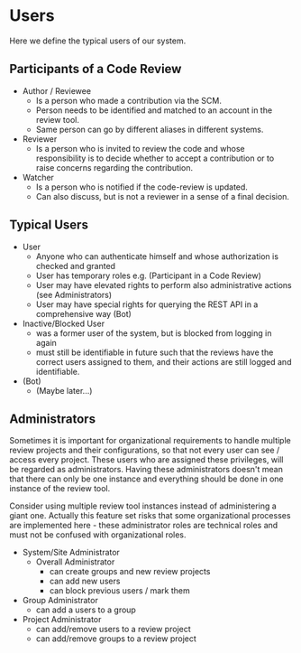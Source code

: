 # Users

Here we define the typical users of our system.

## Participants of a Code Review

* Author / Reviewee
  * Is a person who made a contribution via the SCM.
  * Person needs to be identified and matched to an account in the review tool.
  * Same person can go by different aliases in different systems.
* Reviewer
  * Is a person who is invited to review the code and whose responsibility is to decide whether to accept a contribution or to raise concerns regarding the contribution. 
* Watcher
  * Is a person who is notified if the code-review is updated.
  * Can also discuss, but is not a reviewer in a sense of a final decision.

## Typical Users

* User
  * Anyone who can authenticate himself and whose authorization is checked and granted
  * User has temporary roles e.g. (Participant in a Code Review)
  * User may have elevated rights to perform also administrative actions (see Administrators)
  * User may have special rights for querying the REST API in a comprehensive way (Bot)
* Inactive/Blocked User
  * was a former user of the system, but is blocked from logging in again
  * must still be identifiable in future such that the reviews have the correct users assigned to them, and their actions are still logged and identifiable.
* (Bot)
  * (Maybe later...)
  
## Administrators

Sometimes it is important for organizational requirements to handle multiple
review projects and their configurations, so that not every user can see / access
every project. These users who are assigned these privileges, will be regarded
as administrators. Having these administrators doesn't mean that there can only
be one instance and everything should be done in one instance of the review tool.

Consider using multiple review tool instances instead of administering a giant 
one. Actually this feature set risks that some organizational processes are
implemented here - these administrator roles are technical roles and must not be
confused with organizational roles. 

* System/Site Administrator
  * Overall Administrator 
    - can create groups and new review projects
    - can add new users
    - can block previous users / mark them
* Group Administrator
  * can add a users to a group
* Project Administrator
  * can add/remove users to a review project
  * can add/remove groups to a review project